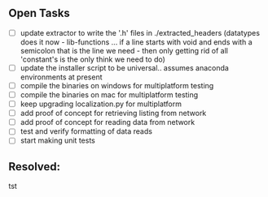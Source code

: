 Open Tasks
---

- [ ] update extractor to write the '.h' files in ./extracted_headers (datatypes does it now - lib-functions ... if a line starts with void and ends with a semicolon that is the line we need - then only getting rid of all 'constant's is the only think we need to do)
- [ ] update the installer script to be universal.. assumes anaconda environments at present
- [ ] compile the binaries on windows for multiplatform testing
- [ ] compile the binaries on mac for multiplatform testing
- [ ] keep upgrading localization.py for multiplatform
- [ ] add proof of concept for retrieving listing from network
- [ ] add proof of concept for reading data from network
- [ ] test and verify formatting of data reads
- [ ] start making unit tests

Resolved:
---

tst
